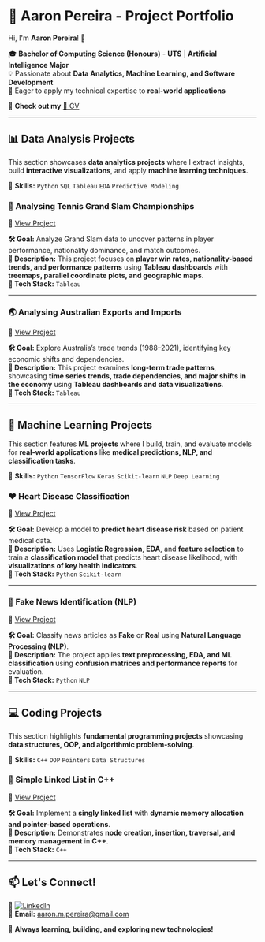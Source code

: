 # 🎯 Aaron Pereira - Project Portfolio  

Hi, I'm **Aaron Pereira**! 👋  

🎓 **Bachelor of Computing Science (Honours)** - **UTS** | **Artificial Intelligence Major**  
💡 Passionate about **Data Analytics, Machine Learning, and Software Development**  
🚀 Eager to apply my technical expertise to **real-world applications**  

🔗 **Check out my** [📄 CV](/Resume.pdf)  

---

## 📊 Data Analysis Projects  

This section showcases **data analytics projects** where I extract insights, build **interactive visualizations**, and apply **machine learning techniques**.  

📌 **Skills:** `Python` `SQL` `Tableau` `EDA` `Predictive Modeling`  

### 🎾 Analysing Tennis Grand Slam Championships  
🔗 [View Project](https://github.com/Aaron-Pereira/Data-Analysis-Projects/blob/50c245d232af1f01692f4eae2285207f7f2ff4c2/Analysing%20Tennis%20Grand%20Slam%20Championships.pdf)  

**🛠 Goal:** Analyze Grand Slam data to uncover patterns in player performance, nationality dominance, and match outcomes.  
**📖 Description:** This project focuses on **player win rates, nationality-based trends, and performance patterns** using **Tableau dashboards** with **treemaps, parallel coordinate plots, and geographic maps**.  
**🔧 Tech Stack:** `Tableau`  

---

### 🌏 Analysing Australian Exports and Imports  
🔗 [View Project](https://github.com/Aaron-Pereira/Data-Analysis-Projects/blob/143d3cfae95acce4d3dc3762ef17be2b180c03bf/Analysing%20Australia%20Exports%20and%20Imports.pdf)  

**🛠 Goal:** Explore Australia’s trade trends (1988–2021), identifying key economic shifts and dependencies.  
**📖 Description:** This project examines **long-term trade patterns**, showcasing **time series trends, trade dependencies, and major shifts in the economy** using **Tableau dashboards and data visualizations**.  
**🔧 Tech Stack:** `Tableau`  

---

## 🤖 Machine Learning Projects  

This section features **ML projects** where I build, train, and evaluate models for **real-world applications** like **medical predictions, NLP, and classification tasks**.  

📌 **Skills:** `Python` `TensorFlow` `Keras` `Scikit-learn` `NLP` `Deep Learning`  

### ❤️ Heart Disease Classification  
🔗 [View Project](https://github.com/Aaron-Pereira/Machine-Learning-Projects/blob/960387af930679d6efda83ba4b15815a808b020f/Heart%20Disease%20Classification/Heart_Disease_Classification.ipynb)  

**🛠 Goal:** Develop a model to **predict heart disease risk** based on patient medical data.  
**📖 Description:** Uses **Logistic Regression**, **EDA**, and **feature selection** to train a **classification model** that predicts heart disease likelihood, with **visualizations of key health indicators**.  
**🔧 Tech Stack:** `Python` `Scikit-learn`  

---

### 📰 Fake News Identification (NLP)  
🔗 [View Project](https://github.com/Aaron-Pereira/Machine-Learning-Projects/blob/5c11e2e57bc8a8aff6ee8cda50ad541873f23419/Fake%20News%20Identification%20NLP/Fake%20vs%20Real%20News.ipynb)  

**🛠 Goal:** Classify news articles as **Fake** or **Real** using **Natural Language Processing (NLP)**.  
**📖 Description:** The project applies **text preprocessing, EDA, and ML classification** using **confusion matrices and performance reports** for evaluation.  
**🔧 Tech Stack:** `Python` `NLP`  

---

## 💻 Coding Projects  

This section highlights **fundamental programming projects** showcasing **data structures, OOP, and algorithmic problem-solving**.  

📌 **Skills:** `C++` `OOP` `Pointers` `Data Structures`  

### 🔗 Simple Linked List in C++  
🔗 [View Project](https://github.com/Aaron-Pereira/Coding-Projects/blob/61554ecbfb61064b36c0cd7a68290067e7099e74/LinkedList/Simple-LinkedList-Concept.cpp)  

**🛠 Goal:** Implement a **singly linked list** with **dynamic memory allocation and pointer-based operations**.  
**📖 Description:** Demonstrates **node creation, insertion, traversal, and memory management** in **C++**.  
**🔧 Tech Stack:** `C++`  

---

## 📫 Let's Connect!  

💼 [![LinkedIn](https://img.shields.io/badge/LinkedIn-Connect-blue?style=flat&logo=linkedin)](https://linkedin.com/in/aaronpereira22)  
📧 **Email:** aaron.m.pereira@gmail.com  

🚀 **Always learning, building, and exploring new technologies!**  
